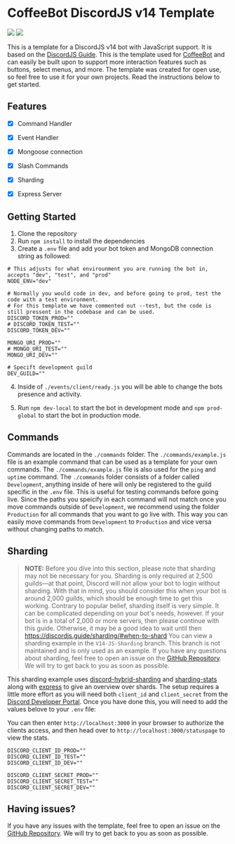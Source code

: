 # CoffeeBot DiscordJS v14 Template
<img src="https://img.shields.io/badge/DiscordJS-v14.7.1-blueviolet" /> <img src="https://img.shields.io/badge/NodeJS-v16.13.0-success" />


This is a template for a DiscordJS v14 bot with JavaScript support. It is based on the [DiscordJS Guide](https://discordjs.guide/).
This is the template used for [CoffeeBot](https://github.com/coffeebottv) and can easily be built upon to support more interaction features such as buttons, select menus, and more. The template was created for open use, so feel free to use it for your own projects. Read the instructions below to get started.

## Features
- [x] Command Handler
- [x] Event Handler
- [x] Mongoose connection
- [x] Slash Commands
- [x] Sharding
- [x] Express Server


## Getting Started
1. Clone the repository
2. Run `npm install` to install the dependencies
3. Create a `.env` file and add your bot token and MongoDB connection string as followed:
```
# This adjusts for what envirounment you are running the bot in, accepts "dev", "test", and "prod"
NODE_ENV="dev"

# Normally you would code in dev, and before going to prod, test the code with a test environment. 
# For this template we have commented out --test, but the code is still pressent in the codebase and can be used.
DISCORD_TOKEN_PROD=""
# DISCORD_TOKEN_TEST=""
DISCORD_TOKEN_DEV=""

MONGO_URI_PROD=""
# MONGO_URI_TEST=""
MONGO_URI_DEV=""

# Specift development guild
DEV_GUILD=""
```
4. Inside of `./events/client/ready.js` you will be able to change the bots presence and activity.

5. Run `npm dev-local` to start the bot in development mode and `npm prod-global` to start the bot in production mode.


## Commands
Commands are located in the `./commands` folder. The `./commands/example.js` file is an example command that can be used as a template for your own commands. The `./commands/example.js` file is also used for the `ping` and `uptime` command.
The `./commands` folder consists of a folder called `Development`, anything inside of here will only be registered to the guild specific in the `.env` file. This is useful for testing commands before going live.
Since the paths you speicify in each command will not match once you move commands outside of `Development`, we recommend using the folder `Production` for all commands that you want to go live with. This way you can easily move commands from `Development` to `Production` and vice versa without changing paths to match.


## Sharding
> **NOTE:** Before you dive into this section, please note that sharding may not be necessary for you. Sharding is only required at 2,500 guilds—at that point, Discord will not allow your bot to login without sharding. With that in mind, you should consider this when your bot is around 2,000 guilds, which should be enough time to get this working. Contrary to popular belief, sharding itself is very simple. It can be complicated depending on your bot's needs, however. If your bot is in a total of 2,000 or more servers, then please continue with this guide. Otherwise, it may be a good idea to wait until then
> https://discordjs.guide/sharding/#when-to-shard
You can view a sharding example in the `V14-JS-Sharding` branch. This branch is not maintained and is only used as an example. If you have any questions about sharding, feel free to open an issue on the [GitHub Repository](https://github.com/coffeebottv/discord-template/issues). We will try to get back to you as soon as possible.

This sharding example uses [discord-hybrid-sharding](https://www.npmjs.com/search?q=discord-hybrid-sharding) and [sharding-stats](https://www.npmjs.com/package/sharding-stats) along with [express](https://www.npmjs.com/package/express) to give an overview over shards.
The setup requires a little more effort as you will need both `client_id` and `client_secret` from the [Discord Developer Portal](https://discord.com/developers/applications). Once you have done this, you will need to add the values belove to your `.env` file:

You can then enter `http://localhost:3000` in your browser to authorize the clients access, and then head over to ``http://localhost:3000/statuspage`` to view the stats.


```
DISCORD_CLIENT_ID_PROD=""
DISCORD_CLIENT_ID_TEST=""
DISCORD_CLIENT_ID_DEV=""

DISCORD_CLIENT_SECRET_PROD=""
DISCORD_CLIENT_SECRET_TEST=""
DISCORD_CLIENT_SECRET_DEV=""
```



## Having issues?
If you have any issues with the template, feel free to open an issue on the [GitHub Repository](https://github.com/coffeebottv/discord-template). We will try to get back to you as soon as possible.

